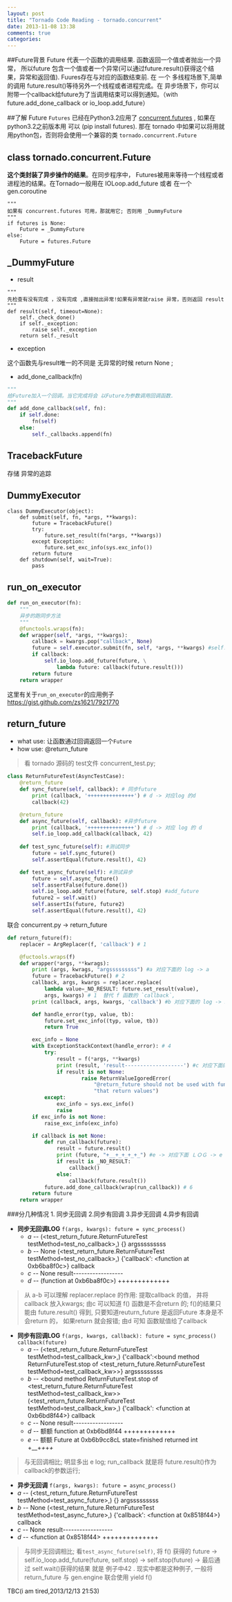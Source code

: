 ```yaml
---
layout: post
title: "Tornado Code Reading - tornado.concurrent"
date: 2013-11-08 13:38
comments: true
categories: 
---
```


##Future背景
Future 代表一个函数的调用结果. 函数返回一个值或者抛出一个异常， 所以future 包含一个值或者一个异常(可以通过future.result()获得这个结果，异常和返回值). Fuures存在与对应的函数结束前. 在 一个  多线程场景下,简单的调用 future.result()等待另外一个线程或者进程完成。在 异步场景下，你可以附带一个callback给future为了当调用结束可以得到通知。（with future.add_done_callback or io_loop.add_future） 

##了解 Future
`Futures` 已经在Python3.2应用了 [concurrent.futures](http://python.readthedocs.org/en/latest/library/concurrent.futures.html#concurrent.futures) , 如果在python3.2之前版本用 可以 (pip install futures). 那在 tornado 中如果可以将用就用python包，否则将会使用一个兼容的类 `tornado.concurrent.Future` 


## class tornado.concurrent.Future
**这个类封装了异步操作的结果**。在同步程序中， Futures被用来等待一个线程或者进程池的结果。在Tornado一般用在 IOLoop.add_future 或者 在一个 gen.coroutine 


```
"""
如果有 concurrent.futures 可用，那就用它; 否则用 _DummyFuture 
"""
if futures is None:
    Future = _DummyFuture
else:
    Future = futures.Future
```


## _DummyFuture

 - result

```
"""
先检查有没有完成 ，没有完成 ,直接抛出异常!如果有异常就raise 异常，否则返回 result
"""
def result(self, timeout=None):
	self._check_done()
	if self._exception:
		raise self._exception
	return self._result
```
 - exception

这个函数先与result唯一的不同是 无异常的时候 return None ;

 - add_done_callback(fn)

```python
"""
给Future加入一个回调。当它完成将会 以Future为参数调用回调函数. 
"""
def add_done_callback(self, fn):
	if self.done:
		fn(self)
	else:
		self._callbacks.append(fn)
```

## TracebackFuture
存储 异常的追踪


## DummyExecutor
```
class DummyExecutor(object):
	def submit(self, fn, *args, **kwargs):
		future = TracebackFuture()
		try:
			future.set_result(fn(*args, **kwargs))
		except Exception:
			future.set_exc_info(sys.exc_info())
		return future
	def shutdown(self, wait=True):
		pass
```

## run_on_executor

```python
def run_on_executor(fn):
    """
    异步的跑同步方法
    """
    @functools.wraps(fn):
    def wrapper(self, *args, **kwargs):
        callback = kwargs.pop("callback", None)
        future = self.executor.submit(fn, self, *args, **kwargs) #self.executor  理解为线程池
        if callback:
            self.io_loop.add_future(future, \
                lambda future: callback(future.result()))
        return future
    return wrapper
```

这里有关于`run_on_executor`的应用例子 https://gist.github.com/zs1621/7921770

## return_future
 - what use: 让函数通过回调返回一个`Future`
 - how use: @return_future

> 看 tornado 源码的 test文件 concurrent_test.py; 


```python
class ReturnFutureTest(AsyncTestCase):
    @return_future
    def sync_future(self, callback): # 同步future
        print (callback, '+++++++++++++++') # d -> 对应log 的d
        callback(42)

    @return_future
    def async_future(self, callback): #异步future
        print (callback, '+++++++++++++++') # d -> 对应 log 的 d
        self.io_loop.add_callback(callback, 42)
    
    def test_sync_future(self): #测试同步 
        future = self.sync_future()
        self.assertEqual(future.result(), 42)

    def test_async_future(self): #测试异步
        future = self.async_future()
        self.assertFalse(future.done())
        self.io_loop.add_future(future, self.stop) #add_future
        future2 = self.wait()
        self.assertIs(future, future2)
        self.assertEqual(future.result(), 42)
```

联合 concurrent.py -> return_future


```python
def return_future(f):
    replacer = ArgReplacer(f, 'callback') # 1 

    @fuctools.wraps(f)
    def wrapper(*args, **kwrags):
        print (args, kwrags, "argsssssssss") #a 对应下面的 log -> a
        future = TracebackFuture() # 2
        callback, args, kwargs = replacer.replace(
            lambda value=_NO_RESULT: future.set_result(value),
            args, kwargs) # 1  替代 f 函数的 `callback`,  
        print (callback, args, kwargs, 'callback') #b 对应下面的 log -> b

        def handle_error(typ, value, tb):
            future.set_exc_info((typ, value, tb))
            return True

        exc_info = None
        with ExceptionStackContext(handle_error): # 4
            try:
                result = f(*args, **kwargs) 
                print (result, 'result-------------------') #c 对应下面的 log -> c
                if result is not None:
                        raise ReturnValueIgoredError(
                            "@return_future should not be used with functions"
                            "that return values")
            except:
                exc_info = sys.exc_info()
                raise
        if exc_info is not None:
            raise_exc_info(exc_info)

        if callback is not None:
            def run_callback(future):
                result = future.result()
                print (future, "+__+_+_+_+_") #e -> 对应下面 ＬＯＧ -> e
                if result is _NO_RESULT:
                    callback()
                else:
                    callback(future.result())
            future.add_done_callback(wrap(run_callback)) # 6
        return future
    return wrapper
```

###分几种情况 1. 同步无回调 2.同步有回调 3.异步无回调 4.异步有回调
 - **同步无回调LOG**  `f(args, kwargs): future = sync_process()`
   - *a* --  (<test_return_future.ReturnFutureTest testMethod=test_no_callback>,) {} argsssssssss
   - *b* -- None (<test_return_future.ReturnFutureTest testMethod=test_no_callback>,) {'callback': <function <lambda> at 0xb6ba8f0c>} callback
   - *c* -- None result------------------ 
   - *d* -- (function <lambda> at 0xb6ba8f0c>) +++++++++++++

> 从 a-b 可以理解 replacer.replace 的作用: 提取callback 的值， 并将callback 放入kwargs; 由c 可以知道 f() 函数是不会return 的; f()的结果只能由 future.result() 得到, 只要知道reuturn_future 是返回Future 本身是不会return 的， 如果return 就会报错; 由d 可知 函数赋值给了callback

 - **同步有回调LOG** `f(args, kwargs, callback): future = sync_process() callback(future)`
   - *a* -- (<test_return_future.ReturnFutureTest testMethod=test_callback_kw>,) {'callback':<bound method ReturnFutureTest.stop of <test_return_future.ReturnFutureTest testMethod=test_callback_kw>>} argsssssssss
   - *b* -- <bound method ReturnFutureTest.stop of <test_return_future.ReturnFutureTest testMethod=test_callback_kw>> (<test_return_future.ReturnFutureTest testMethod=test_callback_kw>,) {'callback': <function <lambda> at 0xb6bd8f44>} callback  
   - *c* --  None result------------------
   - *d* -- 额额 function <lambda> at 0xb6bd8f44 +++++++++++++ 
   - *e* -- 额额 Future at 0xb6b9cc8cL state=finished returned int +__+_+_+_+_ 

> 与无回调相比; 明显多出 e log; run_callback 就是将 future.result()作为callback的参数运行; 
 
 - **异步无回调** `f(args, kwargs): future = async_process()`
  - *a* -- (<test_return_future.ReturnFutureTest testMethod=test_async_future>,) {} argsssssssss 
  - *b* -- None (<test_return_future.ReturnFutureTest testMethod=test_async_future>,) {'callback': <function <lambda> at 0x8518f44>} callback 
  - *c* -- None result------------------ 
  - *d* -- <function <lambda> at 0x8518f44> ++++++++++++++ 

> 与同步无回调相比; 看`test_async_future(self)`, 将 f() 获得的 future -> self.io_loop.add_future(future, self.stop) -> self.stop(future) -> 最后通过 self.wait()获得的结果 就是 例子中42 . 现实中都是这种例子, 一般将 return_future 与 gen.engine 联合使用  yield f()

TBC(i am tired,2013/12/13 21:53)

